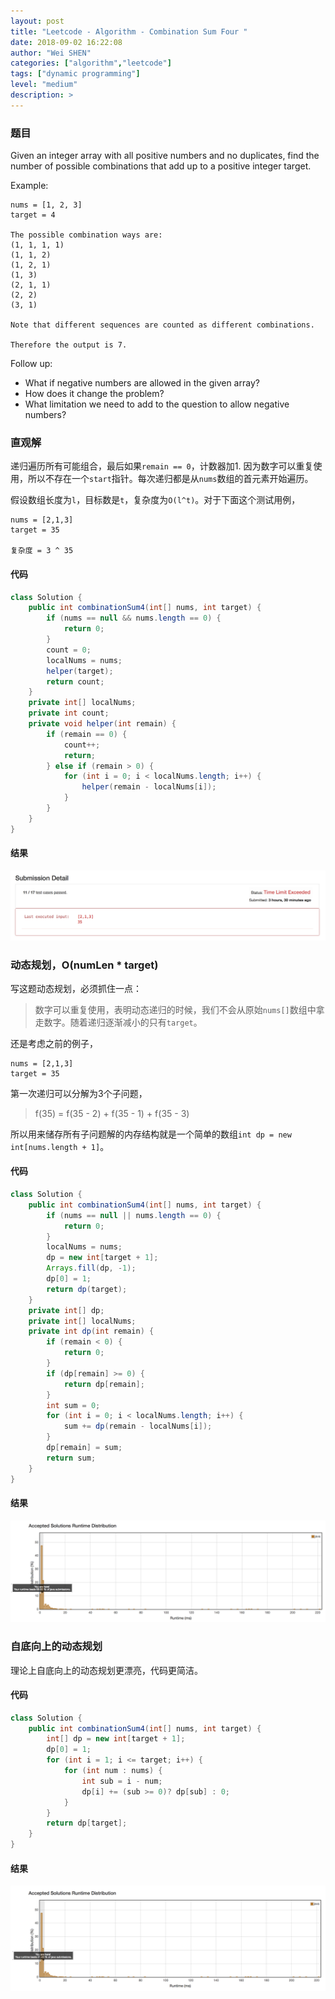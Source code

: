 ```yaml
---
layout: post
title: "Leetcode - Algorithm - Combination Sum Four "
date: 2018-09-02 16:22:08
author: "Wei SHEN"
categories: ["algorithm","leetcode"]
tags: ["dynamic programming"]
level: "medium"
description: >
---
```


### 题目
Given an integer array with all positive numbers and no duplicates, find the number of possible combinations that add up to a positive integer target.

Example:
```
nums = [1, 2, 3]
target = 4

The possible combination ways are:
(1, 1, 1, 1)
(1, 1, 2)
(1, 2, 1)
(1, 3)
(2, 1, 1)
(2, 2)
(3, 1)

Note that different sequences are counted as different combinations.

Therefore the output is 7.
```

Follow up:
* What if negative numbers are allowed in the given array?
* How does it change the problem?
* What limitation we need to add to the question to allow negative numbers?



### 直观解
递归遍历所有可能组合，最后如果`remain == 0`，计数器加1. 因为数字可以重复使用，所以不存在一个`start`指针。每次递归都是从`nums`数组的首元素开始遍历。

假设数组长度为`l`，目标数是`t`，复杂度为`O(l^t)`。对于下面这个测试用例，
```
nums = [2,1,3]
target = 35

复杂度 = 3 ^ 35
```

#### 代码
```java
class Solution {
    public int combinationSum4(int[] nums, int target) {
        if (nums == null && nums.length == 0) {
            return 0;
        }
        count = 0;
        localNums = nums;
        helper(target);
        return count;
    }
    private int[] localNums;
    private int count;
    private void helper(int remain) {
        if (remain == 0) {
            count++;
            return;
        } else if (remain > 0) {
            for (int i = 0; i < localNums.length; i++) {
                helper(remain - localNums[i]);
            }
        }
    }
}
```

#### 结果
![combination-sum-four-1](/images/leetcode/combination-sum-four-1.png)


### 动态规划，O(numLen * target)
写这题动态规划，必须抓住一点：
> 数字可以重复使用，表明动态递归的时候，我们不会从原始`nums[]`数组中拿走数字。随着递归逐渐减小的只有`target`。

还是考虑之前的例子，
```
nums = [2,1,3]
target = 35
```
第一次递归可以分解为3个子问题，
> f(35) = f(35 - 2) + f(35 - 1) + f(35 - 3)

所以用来储存所有子问题解的内存结构就是一个简单的数组`int dp = new int[nums.length + 1]`。

#### 代码
```java
class Solution {
    public int combinationSum4(int[] nums, int target) {
        if (nums == null || nums.length == 0) {
            return 0;
        }
        localNums = nums;
        dp = new int[target + 1];
        Arrays.fill(dp, -1);
        dp[0] = 1;
        return dp(target);
    }
    private int[] dp;
    private int[] localNums;
    private int dp(int remain) {
        if (remain < 0) {
            return 0;
        }
        if (dp[remain] >= 0) {
            return dp[remain];
        }
        int sum = 0;
        for (int i = 0; i < localNums.length; i++) {
            sum += dp(remain - localNums[i]);
        }
        dp[remain] = sum;
        return sum;
    }
}
```

#### 结果
![combination-sum-four-2](/images/leetcode/combination-sum-four-2.png)


### 自底向上的动态规划
理论上自底向上的动态规划更漂亮，代码更简洁。

#### 代码
```java
class Solution {
    public int combinationSum4(int[] nums, int target) {
        int[] dp = new int[target + 1];
        dp[0] = 1;
        for (int i = 1; i <= target; i++) {
            for (int num : nums) {
                int sub = i - num;
                dp[i] += (sub >= 0)? dp[sub] : 0;
            }
        }
        return dp[target];
    }
}
```

#### 结果
![combination-sum-four-3](/images/leetcode/combination-sum-four-3.png)
